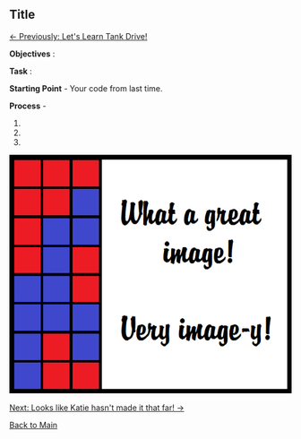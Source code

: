 ## Title
[<- Previously: Let's Learn Tank Drive!](LLTank.md)

**Objectives** :


**Task** : 


**Starting Point** - Your code from last time.

**Process** - 

1. 

2.

3.

![IMAGE](../Images/placeholder.png)


[Next: Looks like Katie hasn't made it that far! ->](../README.md)

[Back to Main](../README.md)
